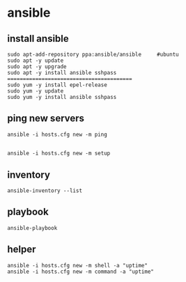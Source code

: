 # ansible

## install ansible
```shell
sudo apt-add-repository ppa:ansible/ansible     #ubuntu
sudo apt -y update
sudo apt -y upgrade
sudo apt -y install ansible sshpass
========================================
sudo yum -y install epel-release
sudo yum -y update
sudo yum -y install ansible sshpass
```
## ping new servers
```shell
ansible -i hosts.cfg new -m ping
```

##
```shell
ansible -i hosts.cfg new -m setup
```

## inventory
```shell
ansible-inventory --list
```

## playbook
```shell
ansible-playbook
```


## helper
```shell
ansible -i hosts.cfg new -m shell -a "uptime"
ansible -i hosts.cfg new -m command -a "uptime"
```



